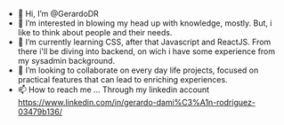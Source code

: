- 👋 Hi, I’m @GerardoDR
- 👀 I’m interested in blowing my head up with knowledge, mostly. But, i like to think about people and their needs.
- 🌱 I’m currently learning CSS, after that Javascript and ReactJS. From there i'll be diving into backend, on wich i have some experience from my sysadmin background.
- 💞️ I’m looking to collaborate on every day life projects, focused on practical features that can lead to enriching experiences.
- 📫 How to reach me ...
        Through my linkedin account https://www.linkedin.com/in/gerardo-dami%C3%A1n-rodriguez-03479b136/

<!---
GerardoDR/GerardoDR is a ✨ special ✨ repository because its `README.md` (this file) appears on your GitHub profile.
You can click the Preview link to take a look at your changes.
--->
